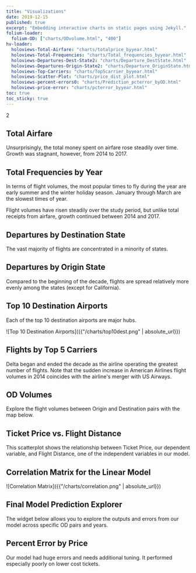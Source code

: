 ```yaml
---
title: "Visualizations"
date: 2019-12-15
published: true
excerpt: "Embedding interactive charts on static pages using Jekyll."
folium-loader:
  folium-OD: ["charts/ODvolume.html", "400"]
hv-loader:
  holoviews-Total-Airfare: "charts/totalprice_byyear.html"
  holoviews-Total-Frequencies: "charts/Total_frequencies_byyear.html"
  holoviews-Departures-Dest-State2: "charts/Departure_DestState.html"
  holoviews-Departures-Origin-State2: "charts/Departure_OriginState.html"
  holoviews-Top-Carriers: "charts/Top5carrier_byyear.html"
  holoviews-Scatter-Plot: "charts/price_dist_plot.html"
  holoviews-percent-errors0: "charts/Prediction_pcterror_byOD.html"
  holoviews-price-error: "charts/pcterror_byyear.html"
toc: true
toc_sticky: true
---
```


2

## Total Airfare

Unsurprisingly, the total money spent on airfare rose steadily over time. Growth was stagnant, however, from 2014 to 2017.

<div id="holoviews-Total-Airfare"></div> 

## Total Frequencies by Year

In terms of flight volumes, the most popular times to fly during the year are early summer and the winter holiday season. January through March are the slowest times of year.

Flight volumes have risen steadily over the study period, but unlike total receipts from airfare, growth continued between 2014 and 2017.

<div id="holoviews-Total-Frequencies"></div> 

## Departures by Destination State

The vast majority of flights are concentrated in a minority of states.

<div id="holoviews-Departures-Dest-State2"></div> 

## Departures by Origin State

Compared to the beginning of the decade, flights are spread relatively more evenly among the states (except for California).

<div id="holoviews-Departures-Origin-State2"></div>

## Top 10 Destination Airports

Each of the top 10 destination airports are major hubs.

![Top 10 Destination Airports]({{"/charts/top10dest.png" | absolute_url}})

## Flights by Top 5 Carriers

Delta began and ended the decade as the airline operating the greatest number of flights. Note that the sudden increase in American Airlines flight volumes in 2014 coincides with the airline's merger with US Airways.

<div id="holoviews-Top-Carriers"></div>

## OD Volumes

Explore the flight volumes between Origin and Destination pairs with the map below.

<div id="folium-OD"></div>

## Ticket Price vs. Flight Distance

This scatterplot shows the relationship between Ticket Price, our dependent variable, and Flight Distance, one of the independent variables in our model.

<div id="holoviews-Scatter-Plot"></div>

## Correlation Matrix for the Linear Model

![Correlation Matrix]({{"/charts/correlation.png" | absolute_url}})

## Final Model Prediction Explorer

The widget below allows you to explore the outputs and errors from our model across specific OD pairs and years.

<div id="holoviews-percent-errors0"></div>

## Percent Error by Price

Our model had huge errors and needs additional tuning. It performed especially poorly on lower cost tickets.

<div id="holoviews-price-error"></div>
